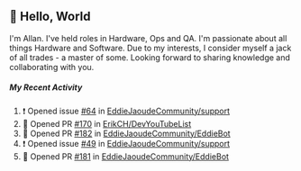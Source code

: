 ## :wave: Hello, World

I'm Allan. I've held roles in Hardware, Ops and QA. I'm passionate about all things Hardware and Software. Due to my interests, I consider myself a jack of all trades - a master of some. Looking forward to sharing knowledge and collaborating with you.

##### My Recent Activity
<!--START_SECTION:activity-->
1. ❗️ Opened issue [#64](https://github.com//EddieJaoudeCommunity/support/issues/64) in [EddieJaoudeCommunity/support](https://github.com//EddieJaoudeCommunity/support)
2. 💪 Opened PR [#170](https://github.com//ErikCH/DevYouTubeList/pull/170) in [ErikCH/DevYouTubeList](https://github.com//ErikCH/DevYouTubeList)
3. 💪 Opened PR [#182](https://github.com//EddieJaoudeCommunity/EddieBot/pull/182) in [EddieJaoudeCommunity/EddieBot](https://github.com//EddieJaoudeCommunity/EddieBot)
4. ❗️ Opened issue [#49](https://github.com//EddieJaoudeCommunity/support/issues/49) in [EddieJaoudeCommunity/support](https://github.com//EddieJaoudeCommunity/support)
5. 💪 Opened PR [#181](https://github.com//EddieJaoudeCommunity/EddieBot/pull/181) in [EddieJaoudeCommunity/EddieBot](https://github.com//EddieJaoudeCommunity/EddieBot)
<!--END_SECTION:activity-->

<!--
**AllanRegush/AllanRegush** is a ✨ _special_ ✨ repository because its `README.md` (this file) appears on your GitHub profile.

Here are some ideas to get you started:

- 🔭 I’m currently working on ...
- 🌱 I’m currently learning ...
- 👯 I’m looking to collaborate on ...
- 🤔 I’m looking for help with ...
- 💬 Ask me about ...
- 📫 How to reach me: ...
- 😄 Pronouns: ...
- ⚡ Fun fact: ...
-->
